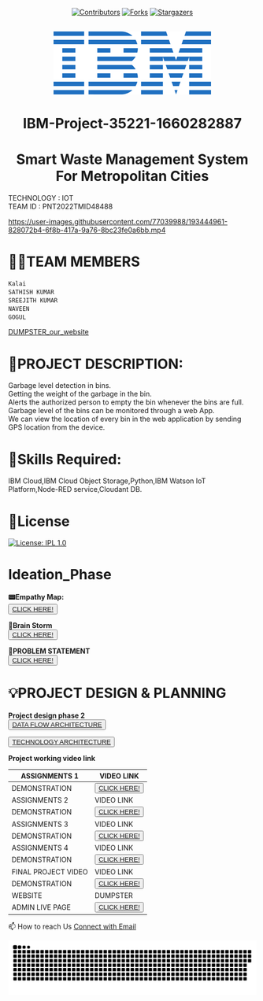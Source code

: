 <div align="center">

[![Contributors][contributors-shield]][contributors-url]
[![Forks][forks-shield]][forks-url]
[![Stargazers][stars-shield]][stars-url]

<!-- PROJECT LOGO -->

<br />

  <a href="https://github.com/othneildrew/Best-README-Template">
    <img src="https://github.com/gogulkrish/readmetemp/blob/master/images/IBM_logo.svg.png" alt="Logo" width="320" height="128">
  </a>
                   
# IBM-Project-35221-1660282887
  </div> 
  
  <div align="center">
  
 # **Smart Waste Management System For Metropolitan Cities**      
   </div> 


TECHNOLOGY : IOT        
TEAM ID : PNT2022TMID48488     

https://user-images.githubusercontent.com/77039988/193444961-828072b4-6f8b-417a-9a76-8bc23fe0a6bb.mp4                 

# **👩‍👦TEAM MEMBERS**    
```html                      
Kalai
SATHISH KUMAR         
SREEJITH KUMAR         
NAVEEN        
GOGUL      
```          
<a href="https://chettinad.swm5.repl.co" class="button icon search">DUMPSTER_our_website</a>


# **📜PROJECT DESCRIPTION:**          
Garbage level detection in bins.     
Getting the weight of the garbage in the bin.      
Alerts the authorized person to empty the bin whenever the bins are full.     
Garbage level of the bins can be monitored through a web App.        
We can view the location of every bin in the web application by sending GPS location from the device.    

# **🎯Skills Required:**        
IBM Cloud,IBM Cloud Object Storage,Python,IBM Watson IoT Platform,Node-RED service,Cloudant DB.

# **🔑License**
[![License: IPL 1.0](https://img.shields.io/badge/License-IPL_1.0-blue.svg)](https://github.com/IBM-EPBL/IBM-Project-35221-1660282887/blob/main/LICENSE)


# **Ideation_Phase**    
**📟Empathy Map:**   
<button>
    <a href="https://app.mural.co/invitation/mural/dustman6223/1664079106945?sender=u6b7ea29e002e68fc55c83285&key=8bbced52-3b28-4631-b925-bc5ff2e6c22a  ">CLICK HERE!  </a>
</button>        
   
**🧠Brain Storm**   
<button>
    <a href="https://app.mural.co/invitation/mural/gogulkrish6500/1664783545250?sender=u1442bd002065f0c4d0984849&key=d7cc03dd-1efa-416e-9093-6ae0589d1f51">CLICK HERE!  </a>
</button>        
              
**🧮PROBLEM STATEMENT**     
<button>
    <a href="https://miro.com/app/board/uXjVPT9Yf8M=/?share_link_id=753624075237   ">CLICK HERE!  </a>
</button>     

# **💡PROJECT DESIGN & PLANNING**    
**Project design phase 2**          
<button>
    <a href="https://app.mural.co/t/gogul8628/m/gogul8628/1664889846692/5ba1e200cd6b92d433ad44109fc8103d60dacf1b?sender=u22f91ee78dcda11de8422080">DATA FLOW ARCHITECTURE</a>
</button>     

<button>
    <a href="https://i.imgur.com/AgjegCs.jpg">TECHNOLOGY ARCHITECTURE</a>
</button>      
  

   
   
   
**Project working video link**          
  
| ASSIGNMENTS 1 | VIDEO LINK    |
| ------------- | ------------- |
|DEMONSTRATION       | <button> <a href="https://screenrec.com/share/mts31hHi4S ">CLICK HERE!  </a></button>                                       |
| ASSIGNMENTS 2 | VIDEO LINK    |
| DEMONSTRATION | <button> <a href="https://screenrec.com/share/eGjWXHAFON">CLICK HERE!  </a></button>                                             |
| ASSIGNMENTS 3 | VIDEO LINK    |
| DEMONSTRATION | <button> <a href="https://screenrec.com/share/Piblrx9gKY">CLICK HERE!  </a></button>                                             |
| ASSIGNMENTS 4 | VIDEO LINK    |
| DEMONSTRATION | <button> <a href="https://screenrec.com/share/K9TtHflJW1">CLICK HERE!  </a></button>                                             | 
| FINAL PROJECT VIDEO | VIDEO LINK    |
| DEMONSTRATION | <button> <a href="https://youtu.be/1HAiOlgSPAo">CLICK HERE!  </a></button>                                             |
| WEBSITE | DUMPSTER    |
| ADMIN LIVE PAGE | <button> <a href="https://chettinad.swm5.repl.co/">CLICK HERE!  </a></button>                                             | 

📫 How to reach Us <a href = "mailto: gogulkrish84984@gmail.com">Connect with Email</a>

![Snake animation](https://github.com/gogulkrish/snak-/blob/main/rafaballerini-output/github-contribution-grid-snake.svg)

<!-- MARKDOWN LINKS & IMAGES -->
<!-- https://www.markdownguide.org/basic-syntax/#reference-style-links -->
[contributors-shield]: https://img.shields.io/github/contributors/IBM-EPBL/IBM-Project-35221-1660282887.svg?style=for-the-badge
[contributors-url]:https://github.com/IBM-EPBL/IBM-Project-35221-1660282887/graphs/contributors
[forks-shield]: https://img.shields.io/github/forks/IBM-EPBL/IBM-Project-35221-1660282887.svg?style=for-the-badge
[forks-url]:https://github.com/IBM-EPBL/IBM-Project-35221-1660282887/network/members
[stars-shield]: https://img.shields.io/github/stars/IBM-EPBL/IBM-Project-35221-1660282887.svg?style=for-the-badge
[stars-url]:https://github.com/IBM-EPBL/IBM-Project-35221-1660282887/stargazers

 
